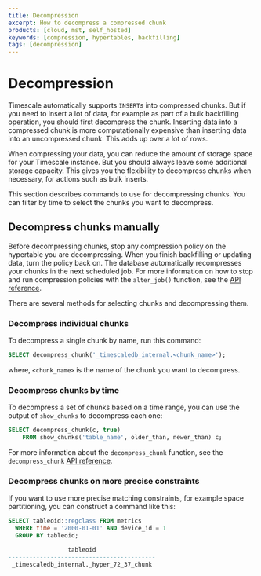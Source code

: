 ```yaml
---
title: Decompression
excerpt: How to decompress a compressed chunk
products: [cloud, mst, self_hosted]
keywords: [compression, hypertables, backfilling]
tags: [decompression]
---
```


# Decompression

Timescale automatically supports `INSERT`s into compressed chunks. But if you
need to insert a lot of data, for example as part of a bulk backfilling
operation, you should first decompress the chunk. Inserting data into a
compressed chunk is more computationally expensive than inserting data into an
uncompressed chunk. This adds up over a lot of rows.

<Highlight type="important">
When compressing your data, you can reduce the amount of storage space for your
Timescale instance. But you should always leave some additional storage
capacity. This gives you the flexibility to decompress chunks when necessary,
for actions such as bulk inserts.
</Highlight>

This section describes commands to use for decompressing chunks. You can filter
by time to select the chunks you want to decompress.

## Decompress chunks manually

Before decompressing chunks, stop any compression policy on the hypertable you are decompressing. When you finish backfilling or updating data, turn the policy back on. The database automatically recompresses your
chunks in the next scheduled job. For more information on how to stop and run compression policies with the `alter_job()` function, see the [API reference][api-reference-alter-job].

There are several methods for selecting chunks and decompressing them.

### Decompress individual chunks

To decompress a single chunk by name, run this command:

```sql
SELECT decompress_chunk('_timescaledb_internal.<chunk_name>');
```

where, `<chunk_name>` is the name of the chunk you want to decompress.

### Decompress chunks by time

To decompress a set of chunks based on a time range, you can use the output of
`show_chunks` to decompress each one:

```sql
SELECT decompress_chunk(c, true)
    FROM show_chunks('table_name', older_than, newer_than) c;
```

For more information about the `decompress_chunk` function, see the `decompress_chunk`
[API reference][api-reference-decompress].

### Decompress chunks on more precise constraints

If you want to use more precise matching constraints, for example space
partitioning, you can construct a command like this:

```sql
SELECT tableoid::regclass FROM metrics
  WHERE time = '2000-01-01' AND device_id = 1
  GROUP BY tableoid;

                 tableoid
------------------------------------------
 _timescaledb_internal._hyper_72_37_chunk
```

[api-reference-decompress]: /api/:currentVersion:/compression/decompress_chunk/
[api-reference-alter-job]: /api/:currentVersion:/actions/alter_job/
